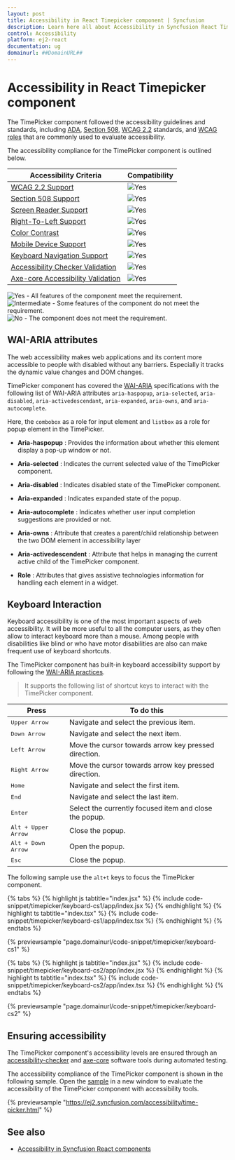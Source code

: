 ```yaml
---
layout: post
title: Accessibility in React Timepicker component | Syncfusion
description: Learn here all about Accessibility in Syncfusion React Timepicker component of Syncfusion Essential JS 2 and more.
control: Accessibility 
platform: ej2-react
documentation: ug
domainurl: ##DomainURL##
---
```


# Accessibility in React Timepicker component

The TimePicker component followed the accessibility guidelines and standards, including [ADA](https://www.ada.gov/), [Section 508](https://www.section508.gov/), [WCAG 2.2](https://www.w3.org/TR/WCAG22/) standards, and [WCAG roles](https://www.w3.org/TR/wai-aria/#roles) that are commonly used to evaluate accessibility.

The accessibility compliance for the TimePicker component is outlined below.

| Accessibility Criteria | Compatibility |
| -- | -- |
| [WCAG 2.2 Support](../common/accessibility#accessibility-standards) | <img src="https://cdn.syncfusion.com/content/images/landing-page/yes.png" alt="Yes"> |
| [Section 508 Support](../common/accessibility#accessibility-standards) | <img src="https://cdn.syncfusion.com/content/images/landing-page/yes.png" alt="Yes"> |
| [Screen Reader Support](../common/accessibility#screen-reader-support) | <img src="https://cdn.syncfusion.com/content/images/landing-page/yes.png" alt="Yes"> |
| [Right-To-Left Support](../common/accessibility#right-to-left-support) | <img src="https://cdn.syncfusion.com/content/images/landing-page/yes.png" alt="Yes"> |
| [Color Contrast](../common/accessibility#color-contrast) | <img src="https://cdn.syncfusion.com/content/images/landing-page/yes.png" alt="Yes"> |
| [Mobile Device Support](../common/accessibility#mobile-device-support) | <img src="https://cdn.syncfusion.com/content/images/landing-page/yes.png" alt="Yes"> |
| [Keyboard Navigation Support](../common/accessibility#keyboard-navigation-support) | <img src="https://cdn.syncfusion.com/content/images/landing-page/yes.png" alt="Yes"> |
| [Accessibility Checker Validation](../common/accessibility#ensuring-accessibility) | <img src="https://cdn.syncfusion.com/content/images/landing-page/yes.png" alt="Yes"> |
| [Axe-core Accessibility Validation](../common/accessibility#ensuring-accessibility) | <img src="https://cdn.syncfusion.com/content/images/landing-page/yes.png" alt="Yes"> |

<style>
    .post .post-content img {
        display: inline-block;
        margin: 0.5em 0;
    }
</style>
<div><img src="https://cdn.syncfusion.com/content/images/landing-page/yes.png" alt="Yes"> - All features of the component meet the requirement.</div>

<div><img src="https://cdn.syncfusion.com/content/images/landing-page/intermediate.png" alt="Intermediate"> - Some features of the component do not meet the requirement.</div>

<div><img src="https://cdn.syncfusion.com/content/images/landing-page/no.png" alt="No"> - The component does not meet the requirement.</div>

## WAI-ARIA attributes

The web accessibility makes web applications and its content more accessible to people with disabled without any barriers. Especially it tracks the dynamic value changes and DOM changes.

TimePicker component has covered the [WAI-ARIA](http://www.w3.org/WAI/PF/aria-practices) specifications with the following list of WAI-ARIA attributes `aria-haspopup`, `aria-selected`, `aria-disabled`, `aria-activedescendant`,
`aria-expanded`, `aria-owns`, and `aria-autocomplete`.

Here, the `combobox` as a role for input element and `listbox` as a role for popup element in the TimePicker.

* **Aria-haspopup** : Provides the information about whether this element display a pop-up window or not.

* **Aria-selected** : Indicates the current selected value of the TimePicker component.

* **Aria-disabled** : Indicates disabled state of the TimePicker component.

* **Aria-expanded** : Indicates expanded state of the popup.

* **Aria-autocomplete** : Indicates whether user input completion suggestions are provided or not.

* **Aria-owns** : Attribute that creates a parent/child relationship between the two DOM element in accessibility layer

* **Aria-activedescendent** : Attribute that helps in managing the current active child of the TimePicker component.

* **Role** : Attributes that gives assistive technologies information for handling each element in a widget.

## Keyboard Interaction

Keyboard accessibility is one of the most important aspects of web accessibility. It will be more useful to all the computer users, as they often allow to interact keyboard more than a mouse.
Among people with disabilities like blind or who have motor disabilities are also can make frequent use of keyboard shortcuts.

The TimePicker component has built-in keyboard accessibility support by following the [WAI-ARIA practices](http://www.w3.org/WAI/PF/aria-practices).

> It supports the following list of shortcut keys to interact with the TimePicker component.

| **Press** | **To do this** |
| --- | --- |
| <kbd>Upper Arrow</kbd> | Navigate and select the previous item. |
| <kbd>Down Arrow</kbd> | Navigate and select the next item. |
| <kbd>Left Arrow</kbd> | Move the cursor towards arrow key pressed direction. |
| <kbd>Right Arrow</kbd> | Move the cursor towards arrow key pressed direction. |
| <kbd>Home</kbd> | Navigate and select the first item. |
| <kbd>End</kbd> | Navigate and select the last item. |
| <kbd>Enter</kbd> | Select the currently focused item and close the popup. |
| <kbd>Alt + Upper Arrow</kbd> | Close the popup. |
| <kbd>Alt + Down Arrow</kbd> | Open the popup. |
| <kbd>Esc</kbd> | Close the popup. |

The following sample use the `alt+t` keys to focus the TimePicker component.

{% tabs %}
{% highlight js tabtitle="index.jsx" %}
{% include code-snippet/timepicker/keyboard-cs1/app/index.jsx %}
{% endhighlight %}
{% highlight ts tabtitle="index.tsx" %}
{% include code-snippet/timepicker/keyboard-cs1/app/index.tsx %}
{% endhighlight %}
{% endtabs %}

 {% previewsample "page.domainurl/code-snippet/timepicker/keyboard-cs1" %}

{% tabs %}
{% highlight js tabtitle="index.jsx" %}
{% include code-snippet/timepicker/keyboard-cs2/app/index.jsx %}
{% endhighlight %}
{% highlight ts tabtitle="index.tsx" %}
{% include code-snippet/timepicker/keyboard-cs2/app/index.tsx %}
{% endhighlight %}
{% endtabs %}

 {% previewsample "page.domainurl/code-snippet/timepicker/keyboard-cs2" %}

## Ensuring accessibility

The TimePicker component's accessibility levels are ensured through an [accessibility-checker](https://www.npmjs.com/package/accessibility-checker) and [axe-core](https://www.npmjs.com/package/axe-core) software tools during automated testing.

The accessibility compliance of the TimePicker component is shown in the following sample. Open the [sample](https://ej2.syncfusion.com/accessibility/time-picker.html) in a new window to evaluate the accessibility of the TimePicker component with accessibility tools.

{% previewsample "https://ej2.syncfusion.com/accessibility/time-picker.html" %}

## See also

* [Accessibility in Syncfusion React components](../common/accessibility)